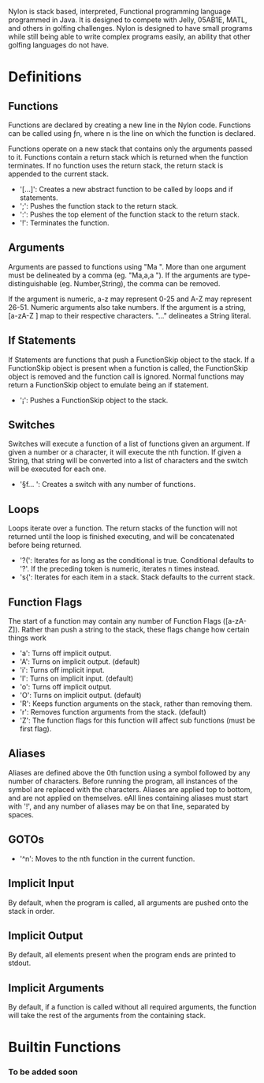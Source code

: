 Nylon is stack based, interpreted, Functional programming language programmed in Java. It is designed to compete
with Jelly, 05AB1E, MATL, and others in golfing challenges. Nylon is designed to have small programs while still being
able to write complex programs easily, an ability that other golfing languages do not have.

# Definitions

## Functions
Functions are declared by creating a new line in the Nylon code. Functions can be called using ƒn, where n is the line
on which the function is declared.

Functions operate on a new stack that contains only the arguments passed to it. Functions contain a return stack which
is returned when the function terminates. If no function uses the return stack, the return stack is appended to the
current stack.

- '[...]': Creates a new abstract function to be called by loops and if statements.
- ';': Pushes the function stack to the return stack.
- ':': Pushes the top element of the function stack to the return stack.
- '!': Terminates the function.

## Arguments
Arguments are passed to functions using "Ma ". More than one argument must be delineated by a comma (eg. "Ma,a,a "). If the
arguments are type-distinguishable (eg. Number,String), the comma can be removed.

If the argument is numeric, a-z may represent 0-25 and A-Z may represent 26-51. Numeric arguments also take numbers.
If the argument is a string, [a-zA-Z ] map to their respective characters. "..." delineates a String literal.

## If Statements
If Statements are functions that push a FunctionSkip object to the stack. If a FunctionSkip object is present when a
function is called, the FunctionSkip object is removed and the function call is ignored. Normal functions may return
a FunctionSkip object to emulate being an if statement.

- '¡': Pushes a FunctionSkip object to the stack.

## Switches
Switches will execute a function of a list of functions given an argument. If given a number or a character, it will
execute the nth function. If given a String, that string will be converted into a list of characters and the switch will
be executed for each one.

- '§f... ': Creates a switch with any number of functions.

## Loops
Loops iterate over a function. The return stacks of the function will not returned until the loop is finished executing,
and will be concatenated before being returned.

- '?(': Iterates for as long as the conditional is true. Conditional defaults to '?'. If the preceding token is numeric,
        iterates n times instead.
- 's{': Iterates for each item in a stack. Stack defaults to the current stack.

## Function Flags
The start of a function may contain any number of Function Flags ([a-zA-Z]). Rather than push a string to the stack, these
flags change how certain things work

- 'a': Turns off implicit output.
- 'A': Turns on implicit output. (default)
- 'i': Turns off implicit input.
- 'I': Turns on implicit input. (default)
- 'o': Turns off implicit output.
- 'O': Turns on implicit output. (default)
- 'R': Keeps function arguments on the stack, rather than removing them.
- 'r': Removes function arguments from the stack. (default)
- 'Z': The function flags for this function will affect sub functions (must be first flag).

## Aliases
Aliases are defined above the 0th function using a symbol followed by any number of characters. Before running the program,
all instances of the symbol are replaced with the characters. Aliases are applied top to bottom, and are not applied on
themselves. eAll lines containing aliases must start with '!', and any number of aliases may be on that line, separated by
spaces.

## GOTOs
- '^n': Moves to the nth function in the current function.

## Implicit Input
By default, when the program is called, all arguments are pushed onto the stack in order.

## Implicit Output
By default, all elements present when the program ends are printed to stdout.

## Implicit Arguments
By default, if a function is called without all required arguments, the function will take the rest of the arguments from 
the containing stack.

# Builtin Functions

### To be added soon

